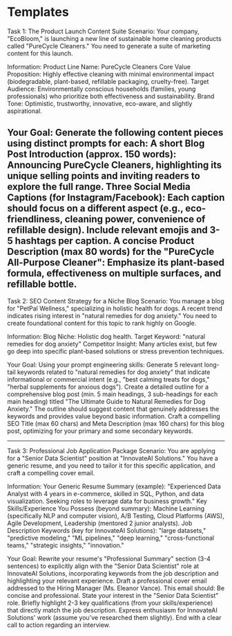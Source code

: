 # Templates

Task 1: The Product Launch Content Suite
Scenario: Your company, "EcoBloom," is launching a new line of sustainable home cleaning products called "PureCycle Cleaners." You need to generate a suite of marketing content for this launch.

Information:
Product Line Name: PureCycle Cleaners
Core Value Proposition: Highly effective cleaning with minimal environmental impact (biodegradable, plant-based, refillable packaging, cruelty-free).
Target Audience: Environmentally conscious households (families, young professionals) who prioritize both effectiveness and sustainability.
Brand Tone: Optimistic, trustworthy, innovative, eco-aware, and slightly aspirational.

Your Goal:
Generate the following content pieces using distinct prompts for each:
A short Blog Post Introduction (approx. 150 words): Announcing PureCycle Cleaners, highlighting its unique selling points and inviting readers to explore the full range.
Three Social Media Captions (for Instagram/Facebook): Each caption should focus on a different aspect (e.g., eco-friendliness, cleaning power, convenience of refillable design). Include relevant emojis and 3-5 hashtags per caption.
A concise Product Description (max 80 words) for the "PureCycle All-Purpose Cleaner": Emphasize its plant-based formula, effectiveness on multiple surfaces, and refillable bottle.
------------------------------------------------------------------------------------------------------------------------------------------------------------------------------

Task 2: SEO Content Strategy for a Niche Blog
Scenario: You manage a blog for "PetPal Wellness," specializing in holistic health for dogs. A recent trend indicates rising interest in "natural remedies for dog anxiety." You need to create foundational content for this topic to rank highly on Google.

Information:
Blog Niche: Holistic dog health.
Target Keyword: "natural remedies for dog anxiety"
Competitor Insight: Many articles exist, but few go deep into specific plant-based solutions or stress prevention techniques.

Your Goal:
Using your prompt engineering skills:
Generate 5 relevant long-tail keywords related to "natural remedies for dog anxiety" that indicate informational or commercial intent (e.g., "best calming treats for dogs," "herbal supplements for anxious dogs").
Create a detailed outline for a comprehensive blog post (min. 5 main headings, 3 sub-headings for each main heading) titled "The Ultimate Guide to Natural Remedies for Dog Anxiety." The outline should suggest content that genuinely addresses the keywords and provides value beyond basic information.
Craft a compelling SEO Title (max 60 chars) and Meta Description (max 160 chars) for this blog post, optimizing for your primary and some secondary keywords.

------------------------------------------------------------------------------------------------------------------------------------------------------------------------------

Task 3: Professional Job Application Package
Scenario: You are applying for a "Senior Data Scientist" position at "InnovateAI Solutions." You have a generic resume, and you need to tailor it for this specific application, and craft a compelling cover email.

Information:
Your Generic Resume Summary (example): "Experienced Data Analyst with 4 years in e-commerce, skilled in SQL, Python, and data visualization. Seeking roles to leverage data for business growth."
Key Skills/Experience You Possess (beyond summary): Machine Learning (specifically NLP and computer vision), A/B Testing, Cloud Platforms (AWS), Agile Development, Leadership (mentored 2 junior analysts).
Job Description Keywords (key for InnovateAI Solutions): "large datasets," "predictive modeling," "ML pipelines," "deep learning," "cross-functional teams," "strategic insights," "innovation."

Your Goal:
Rewrite your resume's "Professional Summary" section (3-4 sentences) to explicitly align with the "Senior Data Scientist" role at InnovateAI Solutions, incorporating keywords from the job description and highlighting your relevant experience.
Draft a professional cover email addressed to the Hiring Manager (Ms. Eleanor Vance). This email should:
Be concise and professional.
State your interest in the "Senior Data Scientist" role.
Briefly highlight 2-3 key qualifications (from your skills/experience) that directly match the job description.
Express enthusiasm for InnovateAI Solutions' work (assume you've researched them slightly).
End with a clear call to action regarding an interview.

